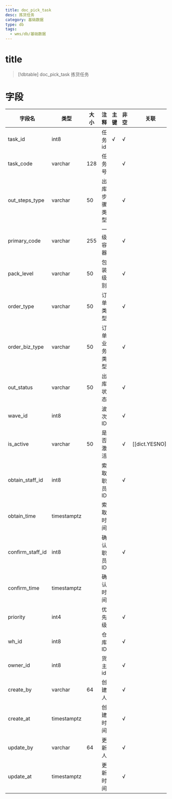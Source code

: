 ```yaml
---
title: doc_pick_task
desc: 拣货任务
category: 基础数据
type: db
tags:
  - wms/db/基础数据
---
```


# title
>[!dbtable] doc_pick_task
> 拣货任务

# 字段
| 字段名 | 类型 | 大小 | 注释 | 主键 | 非空 | 关联 |
| --- | --- | --- | --- | --- | --- | --- |
| task_id | int8 |  | 任务id | √ | √ |  |
| task_code | varchar | 128 | 任务号 |  | √ |  |
| out_steps_type | varchar | 50 | 出库步骤类型 |  | √ |  |
| primary_code | varchar | 255 | 一级容器 |  | √ |  |
| pack_level | varchar | 50 | 包装级别 |  | √ |  |
| order_type | varchar | 50 | 订单类型 |  | √ |  |
| order_biz_type | varchar | 50 | 订单业务类型 |  | √ |  |
| out_status | varchar | 50 | 出库状态 |  | √ |  |
| wave_id | int8 |  | 波次ID |  | √ |  |
| is_active | varchar | 50 | 是否激活 |  | √ | [[dict.YESNO]] |
| obtain_staff_id | int8 |  | 索取职员ID |  | √ |  |
| obtain_time | timestamptz |  | 索取时间 |  |  |  |
| confirm_staff_id | int8 |  | 确认职员ID |  | √ |  |
| confirm_time | timestamptz |  | 确认时间 |  |  |  |
| priority | int4 |  | 优先级 |  | √ |  |
| wh_id | int8 |  | 仓库ID |  | √ |  |
| owner_id | int8 |  | 货主id |  | √ |  |
| create_by | varchar | 64 | 创建人 |  | √ |  |
| create_at | timestamptz |  | 创建时间 |  | √ |  |
| update_by | varchar | 64 | 更新人 |  | √ |  |
| update_at | timestamptz |  | 更新时间 |  | √ |  |

